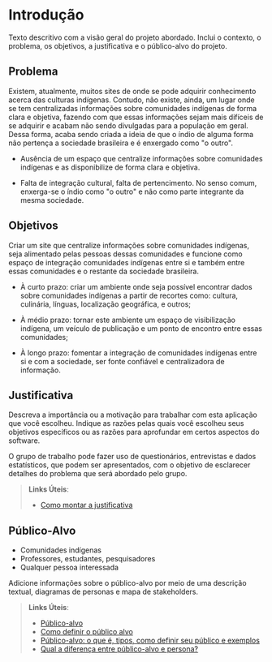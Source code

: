 # Introdução

Texto descritivo com a visão geral do projeto abordado. Inclui o contexto, o problema, os objetivos, a justificativa e o público-alvo do projeto.

## Problema

Existem, atualmente, muitos sites de onde se pode adquirir conhecimento acerca das culturas indígenas. Contudo, não existe, ainda, um lugar onde se tem centralizadas informações sobre comunidades indígenas de forma clara e objetiva, fazendo com que essas informações sejam mais difíceis de se adquirir e acabam não sendo divulgadas para a população em geral. Dessa forma, acaba sendo criada a ideia de que o índio de alguma forma não pertença a sociedade brasileira e é enxergado como "o outro".

- Ausência de um espaço que centralize informações sobre comunidades indígenas e as disponibilize de forma clara e objetiva.

- Falta de integração cultural, falta de pertencimento. No senso comum, enxerga-se o índio como "o outro" e não como parte integrante da mesma sociedade.


## Objetivos

Criar um site que centralize informações sobre comunidades indígenas, seja alimentado pelas pessoas dessas comunidades e funcione como espaço de integração comunidades indígenas entre si e também entre essas comunidades e o restante da sociedade brasileira.

- À curto prazo: criar um ambiente onde seja possível encontrar dados sobre comunidades indígenas a partir de recortes como: cultura, culinária, línguas, localização geográfica, e outros;

- À médio prazo: tornar este ambiente um espaço de visibilização indígena, um veículo de publicação e um ponto de encontro entre essas comunidades;

- À longo prazo: fomentar a integração de comunidades indígenas entre si e com a sociedade, ser fonte confiável e centralizadora de informação.

## Justificativa

Descreva a importância ou a motivação para trabalhar com esta aplicação que você escolheu. Indique as razões pelas quais você escolheu seus objetivos específicos ou as razões para aprofundar em certos aspectos do software.

O grupo de trabalho pode fazer uso de questionários, entrevistas e dados estatísticos, que podem ser apresentados, com o objetivo de esclarecer detalhes do problema que será abordado pelo grupo.

> **Links Úteis**:
> - [Como montar a justificativa](https://guiadamonografia.com.br/como-montar-justificativa-do-tcc/)

## Público-Alvo

- Comunidades indígenas
- Professores, estudantes, pesquisadores
- Qualquer pessoa interessada


Adicione informações sobre o público-alvo por meio de uma descrição textual, diagramas de personas e mapa de stakeholders.

> **Links Úteis**:
> - [Público-alvo](https://blog.hotmart.com/pt-br/publico-alvo/)
> - [Como definir o público alvo](https://exame.com/pme/5-dicas-essenciais-para-definir-o-publico-alvo-do-seu-negocio/)
> - [Público-alvo: o que é, tipos, como definir seu público e exemplos](https://klickpages.com.br/blog/publico-alvo-o-que-e/)
> - [Qual a diferença entre público-alvo e persona?](https://rockcontent.com/blog/diferenca-publico-alvo-e-persona/)
